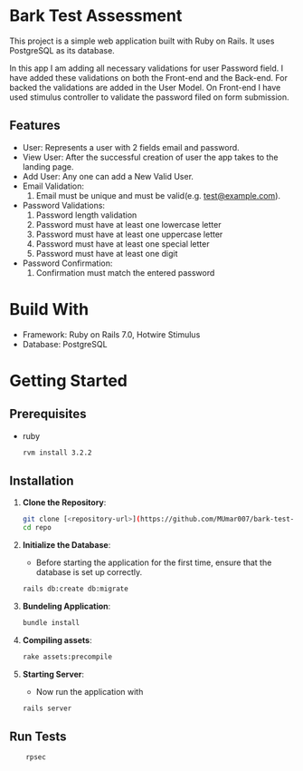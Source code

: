 # Bark Test Assessment

This project is a simple web application built with Ruby on Rails. It uses PostgreSQL as its database.

In this app I am adding all necessary validations for user Password field. I have added these validations on both the Front-end and the Back-end. For backed the validations are added in the User Model. On Front-end I have used stimulus controller to validate the password filed on form submission.

## Features

- User: Represents a user with 2 fields email and password.
- View User: After the successful creation of user the app takes to the landing page.
- Add User: Any one can add a New Valid User.
- Email Validation:
  1. Email must be unique and must be valid(e.g. test@example.com).
- Password Validations:
  1. Password length validation
  2. Password must have at least one lowercase letter
  3. Password must have at least one uppercase letter
  4. Password must have at least one special letter
  5. Password must have at least one digit
- Password Confirmation:
  1. Confirmation must match the entered password

# Build With

- Framework: Ruby on Rails 7.0, Hotwire Stimulus
- Database: PostgreSQL

# Getting Started

## Prerequisites

- ruby

  ```bash
  rvm install 3.2.2
  ```

## Installation

1. **Clone the Repository**:
   ```bash
   git clone [<repository-url>](https://github.com/MUmar007/bark-test-app.git)
   cd repo
   ```

2. **Initialize the Database**:
   - Before starting the application for the first time, ensure that the database is set up correctly.
   ```bash
   rails db:create db:migrate
   ```
3. **Bundeling Application**:
   ```bash
   bundle install
   ```

3. **Compiling assets**:
   ```bash
   rake assets:precompile
   ```

4. **Starting Server**:
   - Now run the application with
   ```bash
   rails server
   ```

## Run Tests

```bash
    rpsec
```
